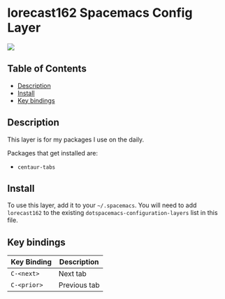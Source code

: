 # lorecast162 Spacemacs Config Layer

![](img/logo.png)



## Table of Contents
 + [Description]()
 + [Install]()
 + [Key bindings]()

## Description


This layer is for my packages I use on the daily.

Packages that get installed are:

+  `centaur-tabs`



## Install

To use this layer, add it to your `~/.spacemacs`. You will need to add `lorecast162` to the existing `dotspacemacs-configuration-layers` list in this file.



## Key bindings

| Key Binding | Description |
| ----------- | ----------- |
| `C-<next>`  | Next tab    |
| `C-<prior>` | Previous tab |
